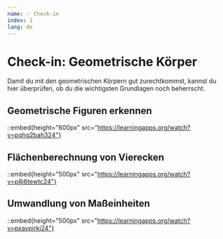 ```yaml
---
name: ✅ Check-in
index: 1
lang: de
---
```


# Check-in: Geometrische Körper

Damit du mit den geometrischen Körpern gut zurechtkommst, kannst du hier überprüfen, ob du die wichtigsten Grundlagen noch beherrscht.

## Geometrische Figuren erkennen

::embed{height="600px" src="https://learningapps.org/watch?v=pqhg2bah324"}

## Flächenberechnung von Vierecken

::embed{height="500px" src="https://learningapps.org/watch?v=p8j6tewtc24"}

## Umwandlung von Maßeinheiten

::embed{height="500px" src="https://learningapps.org/watch?v=pxavpirkj24"}